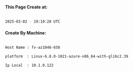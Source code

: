 
   
#### This Page Create at:

```bash

2025-03-02 - 19:10:20 UTC

```

#### Create By Machine:

```bash

Host Name : fv-az1046-658

platform  : Linux-6.8.0-1021-azure-x86_64-with-glibc2.39

Ip Local  : 10.1.0.122

```


